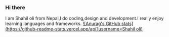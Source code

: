 ### Hi there 


I am Shahil oli from Nepal,I do coding,design and development.I really enjoy learning languages and frameworks.
 [![Anurag's GitHub stats](https://github-readme-stats.vercel.app/api?username=Shahil oli)](https://github.com/anuraghazra/github-readme-stats)

